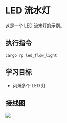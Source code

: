 # LED 流水灯

这是一个 LED 流水灯的示例。

## 执行指令

```shell
cargo rp led_flow_light
```

## 学习目标

- 闪烁多个 LED 灯

## 接线图

![](../../images/3-2%20LED流水灯.jpg)
